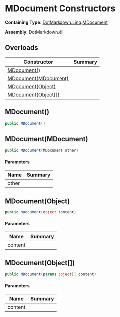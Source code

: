 # MDocument Constructors

**Containing Type**: [DotMarkdown.Linq](../../README.md)\.[MDocument](../README.md)

**Assembly**: DotMarkdown\.dll

## Overloads

| Constructor | Summary |
| ----------- | ------- |
| [MDocument()](#DotMarkdown_Linq_MDocument__ctor) | |
| [MDocument(MDocument)](#DotMarkdown_Linq_MDocument__ctor_DotMarkdown_Linq_MDocument_) | |
| [MDocument(Object)](#DotMarkdown_Linq_MDocument__ctor_System_Object_) | |
| [MDocument(Object\[\])](#DotMarkdown_Linq_MDocument__ctor_System_Object___) | |

## MDocument\(\)<a name="DotMarkdown_Linq_MDocument__ctor"></a>

```csharp
public MDocument()
```

## MDocument\(MDocument\)<a name="DotMarkdown_Linq_MDocument__ctor_DotMarkdown_Linq_MDocument_"></a>

```csharp
public MDocument(MDocument other)
```

#### Parameters

| Name | Summary |
| ---- | ------- |
| other | |

## MDocument\(Object\)<a name="DotMarkdown_Linq_MDocument__ctor_System_Object_"></a>

```csharp
public MDocument(object content)
```

#### Parameters

| Name | Summary |
| ---- | ------- |
| content | |

## MDocument\(Object\[\]\)<a name="DotMarkdown_Linq_MDocument__ctor_System_Object___"></a>

```csharp
public MDocument(params object[] content)
```

#### Parameters

| Name | Summary |
| ---- | ------- |
| content | |

